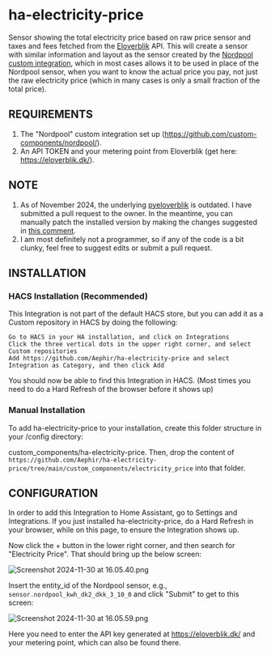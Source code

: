 # ha-electricity-price
Sensor showing the total electricity price based on raw price sensor and taxes and fees fetched from the [Eloverblik](https://eloverblik.dk/) API.
This will create a sensor with similar information and layout as the sensor created by the [Nordpool custom integration](https://github.com/custom-components/nordpool/), which in most cases allows it to be used in place of the Nordpool sensor, when you want to know the actual price you pay, not just the raw electricity price (which in many cases is only a small fraction of the total price).  

## REQUIREMENTS
1. The "Nordpool" custom integration set up (https://github.com/custom-components/nordpool/).
2. An API TOKEN and your metering point from Eloverblik (get here: https://eloverblik.dk/).

## NOTE
1. As of November 2024, the underlying [pyeloverblik](https://github.com/JonasPed/pyeloverblik) is outdated. I have submitted a pull request to the owner. In the meantime, you can manually patch the installed version by making the changes suggested in [this comment](https://github.com/JonasPed/pyeloverblik/issues/26).
2. I am most definitely not a programmer, so if any of the code is a bit clunky, feel free to suggest edits or submit a pull request.

## INSTALLATION
### HACS Installation (Recommended)

This Integration is not part of the default HACS store, but you can add it as a Custom repository in HACS by doing the following:

    Go to HACS in your HA installation, and click on Integrations
    Click the three vertical dots in the upper right corner, and select Custom repositories
    Add https://github.com/Aephir/ha-electricity-price and select Integration as Category, and then click Add

You should now be able to find this Integration in HACS. (Most times you need to do a Hard Refresh of the browser before it shows up)

### Manual Installation

To add ha-electricity-price to your installation, create this folder structure in your /config directory:

custom_components/ha-electricity-price. Then, drop the content of `https://github.com/Aephir/ha-electricity-price/tree/main/custom_components/electricity_price` into that folder.

## CONFIGURATION

In order to add this Integration to Home Assistant, go to Settings and Integrations. If you just installed ha-electricity-price, do a Hard Refresh in your browser, while on this page, to ensure the Integration shows up.

Now click the + button in the lower right corner, and then search for "Electricity Price". That should bring up the below screen:

![Screenshot 2024-11-30 at 16.05.40.png](..%2F..%2F..%2F..%2F..%2F..%2FPictures%2FScreenshots%2FScreenshot%202024-11-30%20at%2016.05.40.png)

Insert the entity_id of the Nordpool sensor, e.g., `sensor.nordpool_kwh_dk2_dkk_3_10_0` and click "Submit" to get to this screen:

![Screenshot 2024-11-30 at 16.05.59.png](..%2F..%2F..%2F..%2F..%2F..%2FPictures%2FScreenshots%2FScreenshot%202024-11-30%20at%2016.05.59.png)

Here you need to enter the API key generated at https://eloverblik.dk/ and your metering point, which can also be found there.